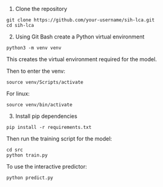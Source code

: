 1. Clone the repository

```
git clone https://github.com/your-username/sih-lca.git
cd sih-lca
```

2. Using Git Bash create a Python virtual environment
```
python3 -m venv venv
```
This creates the virtual environment required for the model.

Then to enter the venv:

```
source venv/Scripts/activate
```
For linux:
```
source venv/bin/activate
```

3. Install pip dependencies
```
pip install -r requirements.txt
```

Then run the training script for the model:
```
cd src
python train.py
```
To use the interactive predictor:
```
python predict.py
```

